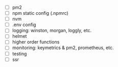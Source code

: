 - [ ] pm2
- [ ] npm static config (.npmrc)
- [ ] nvm
- [ ] .env config
- [ ] logging: winston, morgan, loggly, etc.
- [ ] helmet
- [ ] higher order functions
- [ ] monitoring: keymetrics & pm2, prometheus, etc.
- [ ] testing
- [ ] ssr
